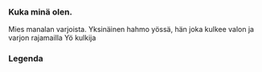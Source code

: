 ### Kuka minä olen.

Mies manalan varjoista. Yksinäinen hahmo yössä, hän joka kulkee valon ja
varjon rajamailla Yö kulkija 

### Legenda 
